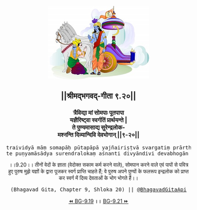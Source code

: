 <center><img src="../../asset/BG.png" alt="#API #bhagavadgitaapi #slok #nodejs #js #api #gitaapi #krishna #hinduism #vedic #ISKCON #shreemadbhagavadgita #technology"/>
<h2>||श्रीमद्‍भगवद्‍-गीता ९.२०||</h2>
<h3>त्रैविद्या मां सोमपाः पूतपापा<br/>यज्ञैरिष्ट्वा स्वर्गतिं प्रार्थयन्ते |<br/>ते पुण्यमासाद्य सुरेन्द्रलोक-<br/>मश्नन्ति दिव्यान्दिवि देवभोगान् ||९-२०||</h3>
<pre>traividyā māṃ somapāḥ pūtapāpā yajñairiṣṭvā svargatiṃ prārthayante .<br/>te puṇyamāsādya surendralokaṃ aśnanti divyāndivi devabhogān ||9-20||</pre>
<p>।।9.20।। तीनों वेदों के ज्ञाता (वेदोक्त सकाम कर्म करने वाले), सोमपान करने वाले एवं पापों से पवित्र हुए पुरुष मुझे यज्ञों के द्वारा पूजकर स्वर्ग प्राप्ति चाहते हैं; वे पुरुष अपने पुण्यों के फलरूप इन्द्रलोक को प्राप्त कर स्वर्ग में दिव्य देवताओं के भोग भोगते हैं।।</p>
<pre>(Bhagavad Gita, Chapter 9, Shloka 20) || <a href="https://twitter.com/bhagavadgitaapi">@BhagavadGitaApi</a></pre><a href="../../9/19">⏪  BG-9.19</a><b>        ।।        </b><a href="../../9/21">BG-9.21  ⏩</a></center>
